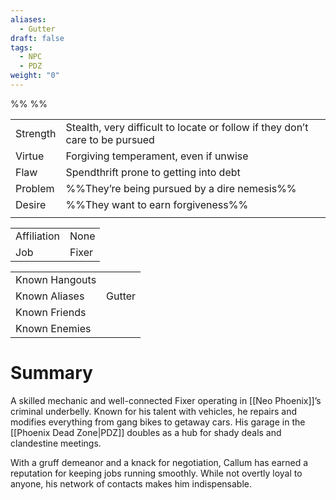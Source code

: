 ```yaml
---
aliases:
  - Gutter
draft: false
tags:
  - NPC
  - PDZ
weight: "0"
---
```

%%
%%

|                                      |                                                                              |
| ------------------------------------ | ---------------------------------------------------------------------------- |
| <span class="leftTH">Strength</span> | Stealth, very difficult to locate or follow if they don’t care to be pursued |
| <span class="leftTH">Virtue</span>   | Forgiving temperament, even if unwise                                        |
| <span class="leftTH">Flaw</span>     | Spendthrift prone to getting into debt                                       |
| <span class="leftTH">Problem</span>  | %%They’re being pursued by a dire nemesis%%                                  |
| <span class="leftTH">Desire</span>   | %%They want to earn forgiveness%%                                            |
|                                      |                                                                              |

|                                         |       |
| --------------------------------------- | ----- |
| <span class="leftTH">Affiliation</span> | None  |
| <span class="leftTH">Job</span>         | Fixer |

|                                            |        |
| ------------------------------------------ | ------ |
| <span class="leftTH">Known Hangouts</span> |        |
| <span class="leftTH">Known Aliases</span>  | Gutter |
| <span class="leftTH">Known Friends</span>  |        |
| <span class="leftTH">Known Enemies</span>  |        |
# Summary
A skilled mechanic and well-connected Fixer operating in [[Neo Phoenix]]’s criminal underbelly. Known for his talent with vehicles, he repairs and modifies everything from gang bikes to getaway cars. His garage in the [[Phoenix Dead Zone|PDZ]] doubles as a hub for shady deals and clandestine meetings.

With a gruff demeanor and a knack for negotiation, Callum has earned a reputation for keeping jobs running smoothly. While not overtly loyal to anyone, his network of contacts makes him indispensable.